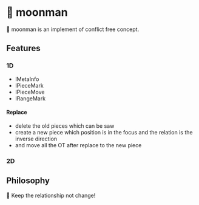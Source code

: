 # 🧣 moonman

🧣 moonman is an implement of conflict free concept.

## Features

### 1D

- IMetaInfo
- IPieceMark
- IPieceMove
- IRangeMark

#### Replace

- delete the old pieces which can be saw
- create a new piece which position is in the focus and the relation is the inverse direction
- and move all the OT after replace to the new piece

### 2D

## Philosophy

🧣 Keep the relationship not change!
